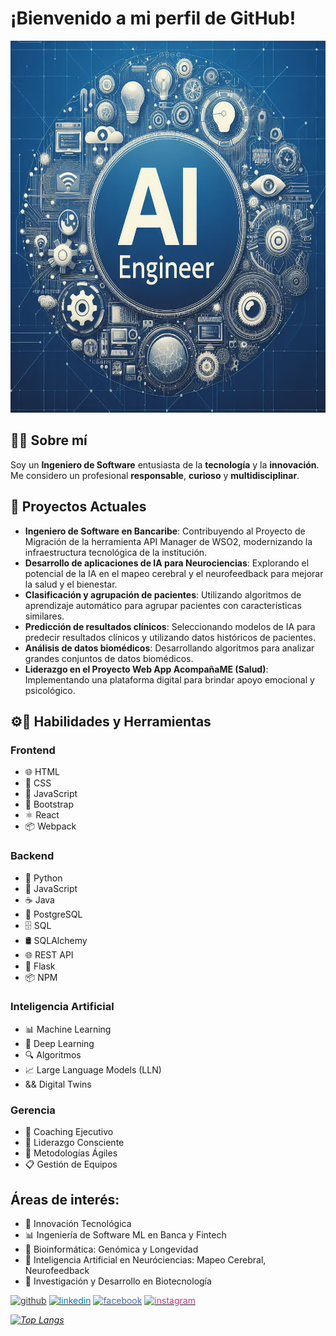 # ¡Bienvenido a mi perfil de GitHub!

<img src="./assets/img/_765beb9e-bd7f-4c75-b7c6-c44bd9134592.jpg" alt="Busco oportunidades como Software Engineer ML" width="670" height="595"/>

## 👨‍💻 Sobre mí
Soy un **Ingeniero de Software** entusiasta de la **tecnología** y la **innovación**. Me considero un profesional **responsable**, **curioso** y **multidisciplinar**.

## 🚀 Proyectos Actuales
- **Ingeniero de Software en Bancaribe**: Contribuyendo al Proyecto de Migración de la herramienta API Manager de WSO2, modernizando la infraestructura tecnológica de la institución.
- **Desarrollo de aplicaciones de IA para Neurociencias**: Explorando el potencial de la IA en el mapeo cerebral y el neurofeedback para mejorar la salud y el bienestar.
- **Clasificación y agrupación de pacientes**: Utilizando algoritmos de aprendizaje automático para agrupar pacientes con características similares.
- **Predicción de resultados clínicos**: Seleccionando modelos de IA para predecir resultados clínicos y utilizando datos históricos de pacientes.
- **Análisis de datos biomédicos**: Desarrollando algoritmos para analizar grandes conjuntos de datos biomédicos.
- **Liderazgo en el Proyecto Web App AcompañaME (Salud)**: Implementando una plataforma digital para brindar apoyo emocional y psicológico.

## ⚙🔨 Habilidades y Herramientas 
### Frontend
- 🌐 HTML
- 🎨 CSS
- 📜 JavaScript
- 🥾 Bootstrap
- ⚛️ React
- 📦 Webpack

### Backend
- 🐍 Python
- 📜 JavaScript
- ☕ Java
- 🐘 PostgreSQL
- 🗄️ SQL
- 🛢️ SQLAlchemy
- 🌐 REST API
- 🍶 Flask
- 📦 NPM

### Inteligencia Artificial
- 📊 Machine Learning
- 🤖 Deep Learning
- 🔍 Algoritmos
- 📈 Large Language Models (LLN)
- && Digital Twins

### Gerencia
- 🙌 Coaching Ejecutivo
- 🧘 Liderazgo Consciente
- 🏃 Metodologías Ágiles 
- 📋 Gestión de Equipos

##  Áreas de interés:
- 🚀 Innovación Tecnológica
- 📊 Ingeniería de Software ML en Banca y Fintech
- 🧬 Bioinformática: Genómica y Longevidad
- 🧠 Inteligencia Artificial en Neuróciencias: Mapeo Cerebral, Neurofeedback 
- 🧪 Investigación y Desarrollo en Biotecnología

<a href="https://github.com/rhjardine" target="_blank"><img src='https://cdn.jsdelivr.net/npm/simple-icons@3.0.1/icons/github.svg' alt='github' height='40' style='color:#333;'></a>
<a href="https://www.linkedin.com/in/rhjardine/" target="_blank"><img src='https://cdn.jsdelivr.net/npm/simple-icons@3.0.1/icons/linkedin.svg' alt='linkedin' height='40' style='color:#0077B5;'></a>
<a href="https://www.facebook.com/richardjardine.official" target="_blank"><img src='https://cdn.jsdelivr.net/npm/simple-icons@3.0.1/icons/facebook.svg' alt='facebook' height='40' style='color:#4267B2;'></a>
<a href="https://www.instagram.com/richardjardineofficial/" target="_blank"><img src='https://cdn.jsdelivr.net/npm/simple-icons@3.0.1/icons/instagram.svg' alt='instagram' height='40' style='color:#C13584;'></a>

*[![Top Langs](https://github-readme-stats.vercel.app/api/top-langs/?username=rhjardine)](https://github.com/anuraghazra/github-readme-stats)*
